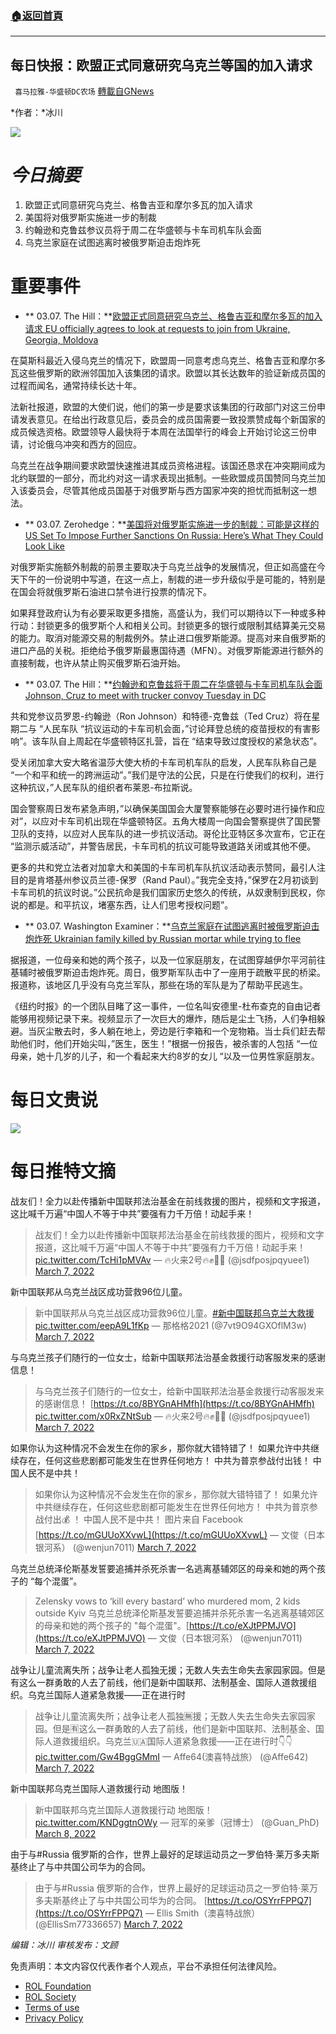###  [:house:返回首頁](https://github.com/ourhimalayas/txt)
---


## 每日快报：欧盟正式同意研究乌克兰等国的加入请求
` 喜马拉雅-华盛顿DC农场` [轉載自GNews](https://gnews.org/zh-hans/2124048/)

*作者：*冰川

![](http://himalayawashingtondc.org/wp-content/uploads/2021/08/每日快报.png)

# ***今日摘要***

1. 欧盟正式同意研究乌克兰、格鲁吉亚和摩尔多瓦的加入请求
2. 美国将对俄罗斯实施进一步的制裁
3. 约翰逊和克鲁兹参议员将于周二在华盛顿与卡车司机车队会面
4. 乌克兰家庭在试图逃离时被俄罗斯迫击炮炸死


# 重要事件

- ** 03.07. The Hill：**[欧盟正式同意研究乌克兰、格鲁吉亚和摩尔多瓦的加入请求 EU officially agrees to look at requests to join from Ukraine, Georgia, Moldova](https://thehill.com/policy/international/russia/597240-eu-officially-agrees-to-look-at-requests-to-join-from-ukraine)


在莫斯科最近入侵乌克兰的情况下，欧盟周一同意考虑乌克兰、格鲁吉亚和摩尔多瓦这些俄罗斯的欧洲邻国加入该集团的请求。欧盟以其长达数年的验证新成员国的过程而闻名，通常持续长达十年。

法新社报道，欧盟的大使们说，他们的第一步是要求该集团的行政部门对这三份申请发表意见。在给出行政意见后，委员会的成员国需要一致投票赞成每个新国家的成员候选资格。欧盟领导人最快将于本周在法国举行的峰会上开始讨论这三份申请，讨论俄乌冲突和西方的回应。

乌克兰在战争期间要求欧盟快速推进其成员资格进程。该国还恳求在冲突期间成为北约联盟的一部分，而北约对这一请求表现出抵制。一些欧盟成员国赞同乌克兰加入该委员会，尽管其他成员国基于对俄罗斯与西方国家冲突的担忧而抵制这一想法。

- ** 03.07. Zerohedge：**[美国将对俄罗斯实施进一步的制裁：可能是这样的 US Set To Impose Further Sanctions On Russia: Here’s What They Could Look Like](https://www.zerohedge.com/economics/us-set-impose-further-sanctions-russia-heres-what-they-could-look)


对俄罗斯实施额外制裁的前景主要取决于乌克兰战争的发展情况，但正如高盛在今天下午的一份说明中写道，在这一点上，制裁的进一步升级似乎是可能的，特别是在国会将就俄罗斯石油进口禁令进行投票的情况下。

如果拜登政府认为有必要采取更多措施，高盛认为，我们可以期待以下一种或多种行动：封锁更多的俄罗斯个人和相关公司。封锁更多的银行或限制其结算美元交易的能力。取消对能源交易的制裁例外。禁止进口俄罗斯能源。提高对来自俄罗斯的进口产品的关税。拒绝给予俄罗斯最惠国待遇（MFN）。对俄罗斯能源进行额外的直接制裁，也许从禁止购买俄罗斯石油开始。

- ** 03.07. The Hill：**[约翰逊和克鲁兹将于周二在华盛顿与卡车司机车队会面 Johnson, Cruz to meet with trucker convoy Tuesday in DC](https://thehill.com/homenews/state-watch/597246-ron-johnson-ted-cruz-to-meet-with-trucker-convoy-tuesday-in-dc)


共和党参议员罗恩-约翰逊（Ron Johnson）和特德-克鲁兹（Ted Cruz）将在星期二与 “人民车队 “抗议运动的卡车司机会面，”讨论拜登总统的疫苗授权的有害影响”。该车队自上周起在华盛顿特区扎营，旨在 “结束导致过度授权的紧急状态”。

受关闭加拿大安大略省温莎大使大桥的卡车司机车队的启发，人民车队称自己是 “一个和平和统一的跨洲运动”。”我们是守法的公民，只是在行使我们的权利，进行这种抗议，”人民车队的组织者布莱恩-布拉斯说。

国会警察周日发布紧急声明，”以确保美国国会大厦警察能够在必要时进行操作和应对”，以应对卡车司机出现在华盛顿特区。五角大楼周一向国会警察提供了国民警卫队的支持，以应对人民车队的进一步抗议活动。哥伦比亚特区多次宣布，它正在 “监测示威活动”，并警告居民，卡车司机的抗议可能导致道路关闭或其他不便。

更多的共和党立法者对加拿大和美国的卡车司机车队抗议活动表示赞同，最引人注目的是肯塔基州参议员兰德-保罗（Rand Paul）。”我完全支持，”保罗在2月初谈到卡车司机的抗议时说。”公民抗命是我们国家历史悠久的传统，从奴隶制到民权，你说的都是。和平抗议，堵塞东西，让人们思考授权问题”。

- ** 03.07. Washington Examiner：**[乌克兰家庭在试图逃离时被俄罗斯迫击炮炸死 Ukrainian family killed by Russian mortar while trying to flee](https://www.washingtonexaminer.com/news/ukrainian-family-killed-by-russian-mortar-while-trying-to-flee)


据报道，一位母亲和她的两个孩子，以及一位家庭朋友，在试图穿越伊尔平河前往基辅时被俄罗斯迫击炮炸死。周日，俄罗斯军队击中了一座用于疏散平民的桥梁。报道称，该地区几乎没有乌克兰军队，那些在场的军队是为了帮助平民逃生。

《纽约时报》的一个团队目睹了这一事件，一位名叫安德里-杜布查克的自由记者能够用视频记录下来。视频显示了一次巨大的爆炸，随后是尘土飞扬，人们争相躲避。当灰尘散去时，多人躺在地上，旁边是行李箱和一个宠物箱。当士兵们赶去帮助他们时，他们开始尖叫，”医生，医生！”根据一份报告，被杀害的人包括 “一位母亲，她十几岁的儿子，和一个看起来大约8岁的女儿 “以及一位男性家庭朋友。

# 每日文贵说
![](http://himalayawashingtondc.org/wp-content/uploads/2022/03/1-1-1024x576.jpg)
# 每日推特文摘



战友们！全力以赴传播新中国联邦法治基金在前线救援的图片，视频和文字报道，这比喊千万遍“中国人不等于中共”要强有力千万倍！动起手来！





> 战友们！全力以赴传播新中国联邦法治基金在前线救援的图片，视频和文字报道，这比喊千万遍“中国人不等于中共”要强有力千万倍！动起手来！ [pic.twitter.com/TcHi1pMVAv](https://t.co/TcHi1pMVAv)
> — 🔥火来2号🔥✊🌽🚀 (@jsdfposjpqyuee1) [March 7, 2022](https://twitter.com/jsdfposjpqyuee1/status/1500881594495614976?ref_src=twsrc%5Etfw)







新中国联邦从乌克兰战区成功营救96位儿童。





> 新中国联邦从乌克兰战区成功营救96位儿童。[#新中国联邦乌克兰大救援](https://twitter.com/hashtag/%E6%96%B0%E4%B8%AD%E5%9B%BD%E8%81%94%E9%82%A6%E4%B9%8C%E5%85%8B%E5%85%B0%E5%A4%A7%E6%95%91%E6%8F%B4?src=hash&amp;ref_src=twsrc%5Etfw) [pic.twitter.com/eepA9L1fKp](https://t.co/eepA9L1fKp)
> — 那格格2021 (@7vt9O94GXOflM3w) [March 7, 2022](https://twitter.com/7vt9O94GXOflM3w/status/1500876148246335490?ref_src=twsrc%5Etfw)







与乌克兰孩子们随行的一位女士，给新中国联邦法治基金救援行动客服发来的感谢信息！





> 与乌克兰孩子们随行的一位女士，给新中国联邦法治基金救援行动客服发来的感谢信息！ [https://t.co/8BYGnAHMfh](https://t.co/8BYGnAHMfh) [pic.twitter.com/x0RxZNtSub](https://t.co/x0RxZNtSub)
> — 🔥火来2号🔥✊🌽🚀 (@jsdfposjpqyuee1) [March 7, 2022](https://twitter.com/jsdfposjpqyuee1/status/1500944959888781315?ref_src=twsrc%5Etfw)







如果你认为这种情况不会发生在你的家乡，那你就大错特错了！ 如果允许中共继续存在，任何这些悲剧都可能发生在世界任何地方！ 中共为普京参战付出钱！ 
中国人民不是中共！





> 如果你认为这种情况不会发生在你的家乡，那你就大错特错了！
> 如果允许中共继续存在，任何这些悲剧都可能发生在世界任何地方！
> 中共为普京参战付出💰 ！
> 中国人民不是中共！
> 图片来自 Facebook [https://t.co/mGUUoXXvwL](https://t.co/mGUUoXXvwL)
> — 文俊（日本银河系） (@wenjun7011) [March 7, 2022](https://twitter.com/wenjun7011/status/1500977010977705984?ref_src=twsrc%5Etfw)







乌克兰总统泽伦斯基发誓要追捕并杀死杀害一名逃离基辅郊区的母亲和她的两个孩子的 “每个混蛋”。





> Zelensky vows to ‘kill every bastard’ who murdered mom, 2 kids outside Kyiv
> 乌克兰总统泽伦斯基发誓要追捕并杀死杀害一名逃离基辅郊区的母亲和她的两个孩子的 "每个混蛋"。[https://t.co/eXJtPPMJVO](https://t.co/eXJtPPMJVO)
> — 文俊（日本银河系） (@wenjun7011) [March 7, 2022](https://twitter.com/wenjun7011/status/1500978200968527876?ref_src=twsrc%5Etfw)







战争让儿童流离失所；战争让老人孤独无援；无数人失去生命失去家园家园。但是有这么一群勇敢的人去了前线，他们是新中国联邦、法制基金、国际人道救援组织。乌克兰国际人道紧急救援——正在进行时





> 战争让儿童流离失所；战争让老人孤独🈚️援；无数人失去生命失去家园家园。但是🈶️这么一群勇敢的人去了前线，他们是新中国联邦、法制基金、国际人道救援组织。乌克兰🇺🇦国际人道紧急救援——正在进行时👇👇 [pic.twitter.com/Gw4BggGMmI](https://t.co/Gw4BggGMmI)
> — Affe64(澳喜特战旅） (@Affe642) [March 7, 2022](https://twitter.com/Affe642/status/1500953054635601924?ref_src=twsrc%5Etfw)







新中国联邦乌克兰国际人道救援行动 地图版！





> 新中国联邦乌克兰国际人道救援行动 地图版！ [pic.twitter.com/KNDggtnOWy](https://t.co/KNDggtnOWy)
> — 冠军的亲爹（冠博士） (@Guan\_PhD) [March 8, 2022](https://twitter.com/Guan_PhD/status/1500993872696127500?ref_src=twsrc%5Etfw)







由于与#Russia 俄罗斯的合作，世界上最好的足球运动员之一罗伯特·莱万多夫斯基终止了与中共国公司华为的合同。





> 由于与#Russia 俄罗斯的合作，世界上最好的足球运动员之一罗伯特·莱万多夫斯基终止了与中共国公司华为的合同。 [https://t.co/OSYrrFPPQ7](https://t.co/OSYrrFPPQ7)
> — Ellis Smith（澳喜特战旅） (@EllisSm77336657) [March 7, 2022](https://twitter.com/EllisSm77336657/status/1500928025390731265?ref_src=twsrc%5Etfw)





















*编辑：冰川
审核发布：文顾*

 

免责声明：本文内容仅代表作者个人观点，平台不承担任何法律风险。

- [ROL Foundation](https://rolfoundation.org/)
- [ROL Society](https://rolsociety.org/)
- [Terms of use](https://gnews.org/terms-of-use-3/)
- [Privacy Policy](https://gnews.org/privacy-policy/)
